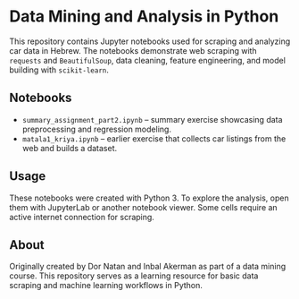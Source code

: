 # Data Mining and Analysis in Python

This repository contains Jupyter notebooks used for scraping and analyzing car data in Hebrew. The notebooks demonstrate web scraping with `requests` and `BeautifulSoup`, data cleaning, feature engineering, and model building with `scikit-learn`.

## Notebooks

- `summary_assignment_part2.ipynb` &ndash; summary exercise showcasing data preprocessing and regression modeling.
- `matala1_kriya.ipynb` &ndash; earlier exercise that collects car listings from the web and builds a dataset.

## Usage

These notebooks were created with Python 3. To explore the analysis, open them with JupyterLab or another notebook viewer. Some cells require an active internet connection for scraping.

## About

Originally created by Dor Natan and Inbal Akerman as part of a data mining course. This repository serves as a learning resource for basic data scraping and machine learning workflows in Python.
